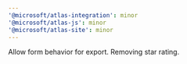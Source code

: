 ```yaml
---
'@microsoft/atlas-integration': minor
'@microsoft/atlas-js': minor
'@microsoft/atlas-site': minor
---
```


Allow form behavior for export. Removing star rating.
